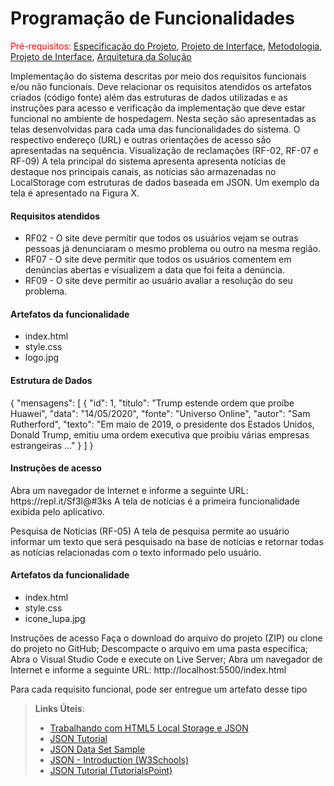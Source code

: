 # Programação de Funcionalidades

<span style="color:red">Pré-requisitos: <a href="2-Especificação do Projeto.md"> Especificação do Projeto</a></span>, <a href="3-Projeto de Interface.md"> Projeto de Interface</a>, <a href="4-Metodologia.md"> Metodologia</a>, <a href="3-Projeto de Interface.md"> Projeto de Interface</a>, <a href="5-Arquitetura da Solução.md"> Arquitetura da Solução</a>

Implementação do sistema descritas por meio dos requisitos funcionais e/ou não funcionais. Deve relacionar os requisitos atendidos os artefatos criados (código fonte) além das estruturas de dados utilizadas e as instruções para acesso e verificação da implementação que deve estar funcional no ambiente de hospedagem.
Nesta seção são apresentadas as telas desenvolvidas para cada uma das funcionalidades do sistema. O respectivo endereço (URL) e outras orientações de acesso são apresentadas na sequência. 
Visualização de reclamações (RF-02, RF-07 e RF-09) 
A tela principal do sistema apresenta apresenta notícias de destaque nos principais canais, as notícias são armazenadas no LocalStorage com estruturas de dados baseada em JSON. Um exemplo da tela é apresentado na Figura X.  

<h4>Requisitos atendidos</h4>
<ul>
<li>RF02 -  O site deve permitir que todos os usuários vejam se outras  pessoas já denunciaram o mesmo problema ou outro na  mesma região.</li>
<li>RF07 - O site deve permitir que todos os usuários comentem em  denúncias abertas e visualizem a data que foi feita a  denúncia.</li>
<li>RF09 - O site deve permitir ao usuário avaliar a resolução do seu  problema.</li>
</ul>

<h4>Artefatos da funcionalidade </h4>
<ul>
<li href=" ">index.html </li>
<li href=" ">style.css </li>
<li href=" ">logo.jpg </li>
</ul>

<h4>Estrutura de Dados</h4>
{ 
"mensagens": [ 
{ 
"id": 1, 
"titulo": "Trump estende ordem que proíbe Huawei", 
"data": "14/05/2020", 
"fonte": "Universo Online", 
"autor": "Sam Rutherford", 
"texto": "Em maio de 2019, o presidente dos Estados 
                  	Unidos, Donald Trump, emitiu uma ordem executiva 
                   	que proibiu várias empresas estrangeiras ..." 
} 
] 
} 
 
 
<h4>Instruções de acesso</h4>
Abra um navegador de Internet e informe a seguinte URL: https://repl.it/Sf3l@#3ks  
A tela de notícias é a primeira funcionalidade exibida pelo aplicativo. 
 
 
Pesquisa de Notícias (RF-05) 
A tela de pesquisa permite ao usuário informar um texto que será pesquisado na base de notícias e retornar todas as notícias relacionadas com o texto informado pelo usuário. 

<h4>Artefatos da funcionalidade </h4>
<ul>
<li>index.html </li>
<li>style.css </li>
<li>icone_lupa.jpg </li>
</ul>
 
Instruções de acesso 
Faça o download do arquivo do projeto (ZIP) ou clone do projeto no GitHub; 
Descompacte o arquivo em uma pasta específica; 
Abra o Visual Studio Code e execute on Live Server; 
Abra um navegador de Internet e informe a seguinte URL: 
http://localhost:5500/index.html  


Para cada requisito funcional, pode ser entregue um artefato desse tipo

> **Links Úteis**:
>
> - [Trabalhando com HTML5 Local Storage e JSON](https://www.devmedia.com.br/trabalhando-com-html5-local-storage-e-json/29045)
> - [JSON Tutorial](https://www.w3resource.com/JSON)
> - [JSON Data Set Sample](https://opensource.adobe.com/Spry/samples/data_region/JSONDataSetSample.html)
> - [JSON - Introduction (W3Schools)](https://www.w3schools.com/js/js_json_intro.asp)
> - [JSON Tutorial (TutorialsPoint)](https://www.tutorialspoint.com/json/index.htm)
